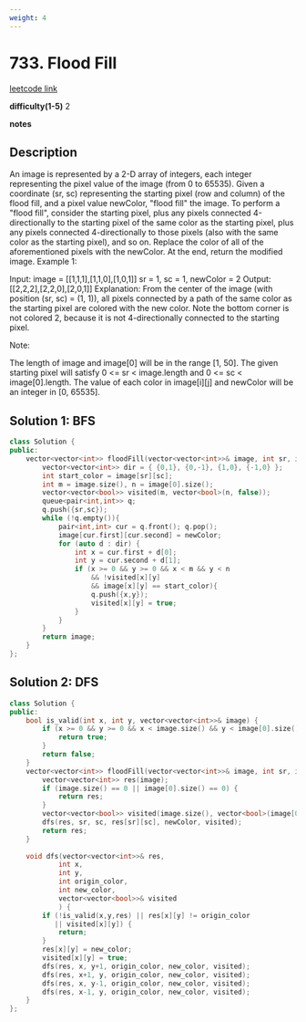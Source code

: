 ```yaml
---
weight: 4
---
```

# 733. Flood Fill
[leetcode link](https://leetcode.com/problems/flood-fill/)

**difficulty(1-5)** 
2

**notes**   

## Description
An image is represented by a 2-D array of integers, each integer representing the pixel value of the image (from 0 to 65535).
Given a coordinate (sr, sc) representing the starting pixel (row and column) of the flood fill, and a pixel value newColor, "flood fill" the image.
To perform a "flood fill", consider the starting pixel, plus any pixels connected 4-directionally to the starting pixel of the same color as the starting pixel, plus any pixels connected 4-directionally to those pixels (also with the same color as the starting pixel), and so on. Replace the color of all of the aforementioned pixels with the newColor.
At the end, return the modified image.
Example 1:

Input: 
image = [[1,1,1],[1,1,0],[1,0,1]]
sr = 1, sc = 1, newColor = 2
Output: [[2,2,2],[2,2,0],[2,0,1]]
Explanation: 
From the center of the image (with position (sr, sc) = (1, 1)), all pixels connected 
by a path of the same color as the starting pixel are colored with the new color.
Note the bottom corner is not colored 2, because it is not 4-directionally connected
to the starting pixel.

Note:

The length of image and image[0] will be in the range [1, 50].
The given starting pixel will satisfy 0 <= sr < image.length and 0 <= sc < image[0].length.
The value of each color in image[i][j] and newColor will be an integer in [0, 65535].

## Solution 1: BFS
```c++
class Solution {
public:
    vector<vector<int>> floodFill(vector<vector<int>>& image, int sr, int sc, int newColor) {
        vector<vector<int>> dir = { {0,1}, {0,-1}, {1,0}, {-1,0} };
        int start_color = image[sr][sc];
        int m = image.size(), n = image[0].size();
        vector<vector<bool>> visited(m, vector<bool>(n, false));
        queue<pair<int,int>> q;
        q.push({sr,sc});
        while (!q.empty()){
            pair<int,int> cur = q.front(); q.pop();
            image[cur.first][cur.second] = newColor;
            for (auto d : dir) {
                int x = cur.first + d[0];
                int y = cur.second + d[1];
                if (x >= 0 && y >= 0 && x < m && y < n
                    && !visited[x][y]
                    && image[x][y] == start_color){
                    q.push({x,y});
                    visited[x][y] = true;
                }
            }
        }
        return image;
    }
};
```

## Solution 2: DFS
```c++
class Solution {
public:
    bool is_valid(int x, int y, vector<vector<int>>& image) {
        if (x >= 0 && y >= 0 && x < image.size() && y < image[0].size()) {
            return true;
        }
        return false;
    }
    vector<vector<int>> floodFill(vector<vector<int>>& image, int sr, int sc, int newColor) {
        vector<vector<int>> res(image);
        if (image.size() == 0 || image[0].size() == 0) {
            return res;
        }
        vector<vector<bool>> visited(image.size(), vector<bool>(image[0].size(), false));
        dfs(res, sr, sc, res[sr][sc], newColor, visited);
        return res;        
    }
    
    void dfs(vector<vector<int>>& res,
            int x,
            int y,
            int origin_color,
            int new_color,
            vector<vector<bool>>& visited
            ) {
        if (!is_valid(x,y,res) || res[x][y] != origin_color
           || visited[x][y]) {
            return;
        }
        res[x][y] = new_color;
        visited[x][y] = true;
        dfs(res, x, y+1, origin_color, new_color, visited);
        dfs(res, x+1, y, origin_color, new_color, visited);
        dfs(res, x, y-1, origin_color, new_color, visited);
        dfs(res, x-1, y, origin_color, new_color, visited);
    }
};
```